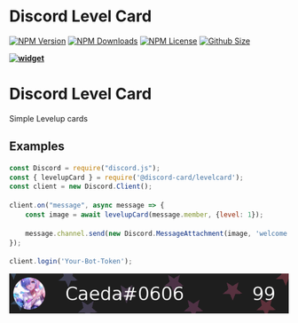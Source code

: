 
# Discord Level Card

[![NPM Version](https://img.shields.io/npm/v/@discord-card/levelcard?color=00DEC8&style=for-the-badge)](https://www.npmjs.com/package/@discord-card/levelcard)
[![NPM Downloads](https://img.shields.io/npm/dt/@discord-card/levelcard?color=00DEC8&style=for-the-badge)](https://www.npmjs.com/package/@discord-card/levelcard)
[![NPM License](https://img.shields.io/npm/l/@discord-card/levelcard?color=00DEC8&style=for-the-badge)](https://www.npmjs.com/package/@discord-card/levelcard)
[![Github Size](https://img.shields.io/github/repo-size/discord-card/levelcard?color=00DEC8&label=SIZE&style=for-the-badge)](https://www.npmjs.com/package/@discord-card/levelcard)

**[![widget](https://discord.com/api/guilds/553942677117337600/widget.png?style=banner2)](https://discord.gg/Emk2udJ)**

#  Discord Level Card
Simple Levelup cards

## Examples

```javascript
const Discord = require("discord.js");
const { levelupCard } = require('@discord-card/levelcard');
const client = new Discord.Client();

client.on("message", async message => {
    const image = await levelupCard(message.member, {level: 1});

    message.channel.send(new Discord.MessageAttachment(image, 'welcome.png'))
});

client.login('Your-Bot-Token');
```
![Image](examples/card1.png)

<br />